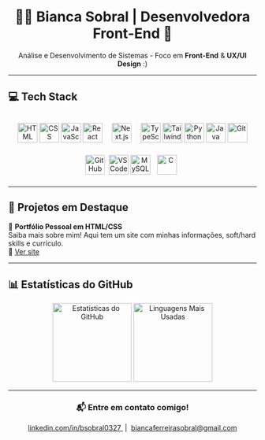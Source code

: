 <h1 align="center">👩‍💻 Bianca Sobral | Desenvolvedora Front-End 🚀</h1>

<p align="center">
  Análise e Desenvolvimento de Sistemas - Foco em <strong>Front-End</strong> & <strong>UX/UI Design</strong> :)
</p>

---

## 💻 Tech Stack

<p align="center">
  <img src="https://cdn.jsdelivr.net/gh/devicons/devicon/icons/html5/html5-original.svg" alt="HTML" width="40" height="40"/>
  <img src="https://cdn.jsdelivr.net/gh/devicons/devicon/icons/css3/css3-original.svg" alt="CSS" width="40" height="40"/>
  <img src="https://cdn.jsdelivr.net/gh/devicons/devicon/icons/javascript/javascript-original.svg" alt="JavaScript" width="40" height="40"/>
  <img src="https://cdn.jsdelivr.net/gh/devicons/devicon/icons/react/react-original.svg" alt="React" width="40" height="40"/>
  <img src="https://cdn.jsdelivr.net/gh/devicons/devicon/icons/nextjs/nextjs-original.svg" alt="Next.js" width="40" height="40" style="margin: 10px; background:white; border-radius:8px; padding:5px;" />
  <img src="https://cdn.jsdelivr.net/gh/devicons/devicon/icons/typescript/typescript-original.svg" alt="TypeScript" width="40" height="40"/>
  <img src="https://cdn.jsdelivr.net/gh/devicons/devicon/icons/tailwindcss/tailwindcss-original.svg" alt="TailwindCSS" width="40" height="40"/>
  <img src="https://cdn.jsdelivr.net/gh/devicons/devicon/icons/python/python-original.svg" alt="Python" width="40" height="40"/>
  <img src="https://cdn.jsdelivr.net/gh/devicons/devicon/icons/java/java-original.svg" alt="Java" width="40" height="40"/>
  <img src="https://cdn.jsdelivr.net/gh/devicons/devicon/icons/git/git-original.svg" alt="Git" width="40" height="40"/>
  <img src="https://upload.wikimedia.org/wikipedia/commons/9/91/Octicons-mark-github.svg" alt="GitHub" width="40" height="40" style="background:white; border-radius:6px; padding:4px;"/>
  <img src="https://cdn.jsdelivr.net/gh/devicons/devicon/icons/vscode/vscode-original.svg" alt="VSCode" width="40" height="40"/>
  <img src="https://cdn.jsdelivr.net/gh/devicons/devicon/icons/mysql/mysql-original.svg" alt="MySQL" width="40" height="40"/>
  <img src="https://cdn.jsdelivr.net/gh/devicons/devicon/icons/c/c-original-wordmark.svg" alt="C" width="40" height="40" style="margin: 10px;" />


</p>

---

## 🌟 Projetos em Destaque

💼 <strong>Portfólio Pessoal em HTML/CSS</strong><br>
Saiba mais sobre mim! Aqui tem um site com minhas informações, soft/hard skills e currículo.<br>
🔗 <a href="https://thebiancascript.github.io/bs-portifolio/" target="_blank">Ver site</a>

---

## 📊 Estatísticas do GitHub

<div align="center">
  <img 
    src="https://github-readme-stats.vercel.app/api?username=thebiancascript&show_icons=true&theme=tokyonight&border_color=8a2be2"
    alt="Estatísticas do GitHub"
    height="160"
  />
  <img 
    src="https://github-readme-stats.vercel.app/api/top-langs/?username=thebiancascript&layout=compact&theme=tokyonight&border_color=8a2be2"
    alt="Linguagens Mais Usadas"
    height="160"
  />
</div>

---

<h3 align="center">📬 Entre em contato comigo!</h3>

<p align="center">
  <a href="https://linkedin.com/in/bsobral0327" target="_blank">
    linkedin.com/in/bsobral0327
  </a>
  &nbsp;|&nbsp;
  <a href="mailto:biancaferreirasobral@gmail.com" target="_blank">
    biancaferreirasobral@gmail.com
  </a>
</p>

